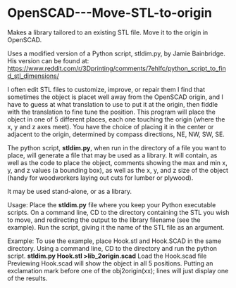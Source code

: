 # OpenSCAD---Move-STL-to-origin
Makes a library tailored to an existing STL file. Move it to the origin in OpenSCAD.

Uses a modified version of a Python script, stldim.py, by Jamie Bainbridge. His version can be found at:
  https://www.reddit.com/r/3Dprinting/comments/7ehlfc/python_script_to_find_stl_dimensions/

I often edit STL files to customize, improve, or repair them I find that sometimes the object is placet well away from the OpenSCAD origin, and I have to guess at what translation to use to put it at the origin, then fiddle with the translation to fine tune the position. This program will place the object in one of 5 different places, each one touching the origin (where the x, y and z axes meet). You have the choice of placing it in the center or adjacent to the origin, determined by compass directions, NE, NW, SW, SE.

The python script, **stldim.py**, when run in the directory of a file you want to place, will generate a file that may be used as a library. It will contain, as well as the code to place the object, comments showing the max and min x, y, and z values (a bounding box), as well as the x, y, and z size of the object (handy for woodworkers laying out cuts for lumber or plywood).

It may be used stand-alone, or as a library.

Usage:
  Place the **stldim.py** file where you keep your Python executable scripts.
  On a command line, CD to the directory containing the STL you wish to move, and redirecting the output to the library filename (see the example).
  Run the script, giving it the name of the STL file as an argument.

Example:
  To use the example, place Hook.stl and Hook.SCAD in the same directory.
  Using a command line, CD to the directory and run the python script.
     **stldim.py Hook.stl >lib_2origin.scad**
  Load the Hook.scad file
  Previewing Hook.scad will show the object in all 5 positions. Putting an exclamation mark before one of the obj2origin(xx); lines will just display one of the results.
  
